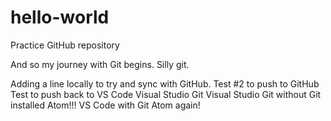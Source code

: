 # hello-world
Practice GitHub repository

And so my journey with Git begins. Silly git.

Adding a line locally to try and sync with GitHub.
Test #2 to push to GitHub
Test to push back to VS Code
Visual Studio Git
Visual Studio Git without Git installed
Atom!!!
VS Code with Git
Atom again!
